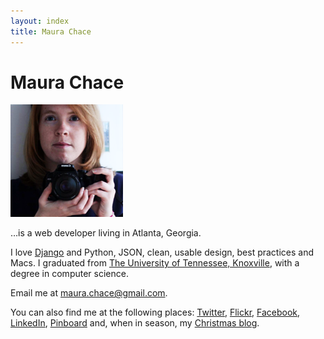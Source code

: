```yaml
---
layout: index
title: Maura Chace
---
```


# Maura Chace

<img src="/media/img/about/maura_chace.png" class="right">

&#8230;is a web developer living in Atlanta, Georgia.

I love [Django][] and Python, JSON, clean, usable design, best practices and Macs. I graduated from [The University of Tennessee, Knoxville][UT], with a degree in computer science.

Email me at <a href="mailto:&#109;&#97;&#117;&#114;&#97;&#46;&#99;&#104;&#97;&#99;&#101;&#64;&#103;&#109;&#97;&#105;&#108;&#46;&#99;&#111;&#109;">&#109;&#97;&#117;&#114;&#97;&#46;&#99;&#104;&#97;&#99;&#101;&#64;&#103;&#109;&#97;&#105;&#108;&#46;&#99;&#111;&#109;</a>.

You can also find me at the following places: [Twitter][], [Flickr][], [Facebook], [LinkedIn][], [Pinboard][] and, when in season, my [Christmas blog][Xmas].

[Django]: http://www.djangoproject.com/
[UT]: http://www.utk.edu/
[Twitter]: http://twitter.com/minarets
[Flickr]: http://www.flickr.com/photos/minarets/
[Facebook]: http://www.facebook.com/maurachace
[LinkedIn]: http://www.linkedin.com/in/maurachace
[Pinboard]: https://pinboard.in/u:minarets
[Xmas]: http://25wishes.com/
